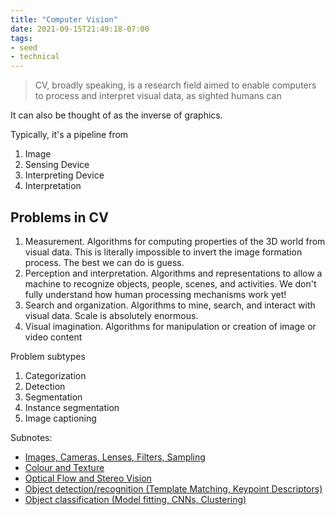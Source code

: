```yaml
---
title: "Computer Vision"
date: 2021-09-15T21:49:18-07:00
tags:
- seed
- technical
---
```


> CV, broadly speaking, is a research field aimed to enable computers to process and interpret visual data, as sighted humans can

It can also be thought of as the inverse of graphics.

Typically, it's a pipeline from
1. Image
2. Sensing Device
3. Interpreting Device
4. Interpretation

## Problems in CV
1. Measurement. Algorithms for computing properties of the 3D world from visual data. This is literally impossible to invert the image formation process. The best we can do is guess.
2. Perception and interpretation. Algorithms and representations to allow a machine to recognize objects, people, scenes, and activities. We don't fully understand how human processing mechanisms work yet!
3. Search and organization. Algorithms to mine, search, and interact with visual data. Scale is absolutely enormous.
4. Visual imagination. Algorithms for manipulation or creation of image or video content

Problem subtypes
1. Categorization
2. Detection
3. Segmentation
4. Instance segmentation
5. Image captioning

Subnotes:
- [Images, Cameras, Lenses, Filters, Sampling](thoughts/imaging.md)
- [Colour and Texture](thoughts/colour.md)
- [Optical Flow and Stereo Vision](thoughts/optical%20flow.md)
- [Object detection/recognition (Template Matching, Keypoint Descriptors)](thoughts/object%20detection.md)
- [Object classification (Model fitting, CNNs, Clustering) ](thoughts/object%20classification.md)